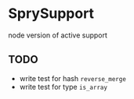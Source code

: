 SprySupport
===========

node version of active support


## TODO

- write test for hash `reverse_merge`
- write test for type `is_array`
